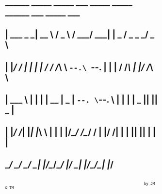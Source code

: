 #  ______ _____ _____    ___   _____ _____  ______  ___ _____ ___  
#  | ___ \_   _|  __ \  / _ \ /  ___/  ___| |  _  \/ _ \_   _/ _ \ 
#  | |_/ / | | | |  \/ / /_\ \\ `--.\ `--.  | | | / /_\ \| |/ /_\ \
#  | ___ \ | | | | __  |  _  | `--. \`--. \ | | | |  _  || ||  _  |
#  | |_/ /_| |_| |_\ \ | | | |/\__/ /\__/ / | |/ /| | | || || | | |
#  \____/ \___/ \____/ \_| |_/\____/\____/  |___/ \_| |_/\_/\_| |_/
#                                                                  
                                                                            
                                                                    by JM & TM
